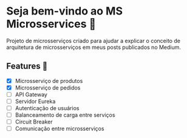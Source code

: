 # Seja bem-vindo ao MS Microsservices 👋

Projeto de microsserviços criado para ajudar a explicar o conceito de arquitetura 
de microsserviços em meus posts publicados no Medium.

## Features 🚀

- [x] Microsserviço de produtos 
- [x] Microsserviço de pedidos 
- [ ] API Gateway 
- [ ] Servidor Eureka 
- [ ] Autenticação de usuários 
- [ ] Balanceamento de carga entre serviços 
- [ ] Circuit Breaker 
- [ ] Comunicação entre microsserviços 
